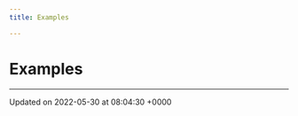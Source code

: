 ```yaml
---
title: Examples

---
```


# Examples







-------------------------------

Updated on 2022-05-30 at 08:04:30 +0000
